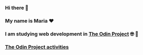 ### Hi there 👋
### My name is Maria :heart:
### I am studying web development in [The Odin Project](theodinproject.com/) :nerd_face: :orange_book:
### [The Odin Project activities](https://outdatedlasagna.github.io/The_Odin_Project/)


<!--
**outdatedlasagna/outdatedlasagna** is a ✨ _special_ ✨ repository because its `README.md` (this file) appears on your GitHub profile.

Here are some ideas to get you started:

- 🔭 I’m currently working on ...
- 🌱 I’m currently learning ...
- 👯 I’m looking to collaborate on ...
- 🤔 I’m looking for help with ...
- 💬 Ask me about ...
- 📫 How to reach me: ...
- 😄 Pronouns: ...
- ⚡ Fun fact: ...
-->
